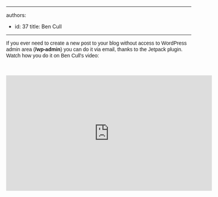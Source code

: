

---
authors:
  - id: 37
    title: Ben Cull
---




<span class='intro'> <p><span style="font-family&#58;arial, sans-serif;line-height&#58;17px;">If you ever need to create a new post to your blog without access to&#160;WordPress admin&#160;area<b>&#160;</b>(<b>/wp-admin</b>)<b>&#160;</b>y<b></b>ou can do it via email, t<b></b>hanks to the Jetpack plugin.​ Watch how you do it on Ben Cull's video&#58;</span></p> </span>

<p>​</p><div class="ms-rtestate-read ms-rte-embedcode ms-rte-embedil ms-rtestate-notify"><iframe width="560" height="315" src="http&#58;//www.youtube.com/embed/n9PlO826StQ?rel=0" frameborder="0"></iframe>&#160;</div>


